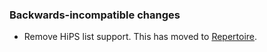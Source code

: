### Backwards-incompatible changes

- Remove HiPS list support. This has moved to [Repertoire](https://repertoire.lsst.io/).
